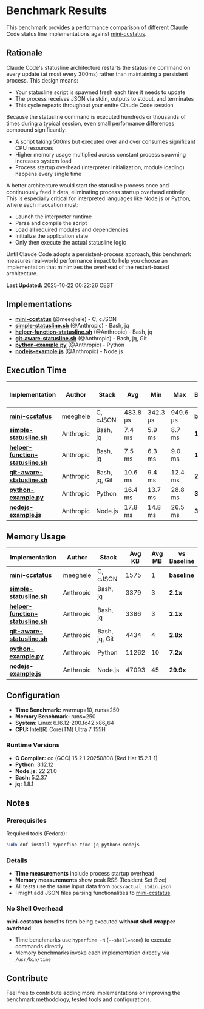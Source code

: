 # Benchmark Results

This benchmark provides a performance comparison of different Claude Code status line implementations against [mini-ccstatus](https://github.com/meeghele/mini-ccstatus).

## Rationale

Claude Code's statusline architecture restarts the statusline command on every update (at most every 300ms) rather than maintaining a persistent process. This design means:

- Your statusline script is spawned fresh each time it needs to update
- The process receives JSON via stdin, outputs to stdout, and terminates
- This cycle repeats throughout your entire Claude Code session

Because the statusline command is executed hundreds or thousands of times during a typical session, even small performance differences compound significantly:

- A script taking 500ms but executed over and over consumes significant CPU resources
- Higher memory usage multiplied across constant process spawning increases system load
- Process startup overhead (interpreter initialization, module loading) happens every single time

A better architecture would start the statusline process once and continuously feed it data, eliminating process startup overhead entirely. This is especially critical for interpreted languages like Node.js or Python, where each invocation must:
- Launch the interpreter runtime
- Parse and compile the script
- Load all required modules and dependencies
- Initialize the application state
- Only then execute the actual statusline logic

Until Claude Code adopts a persistent-process approach, this benchmark measures real-world performance impact to help you choose an implementation that minimizes the overhead of the restart-based architecture.

**Last Updated:** 2025-10-22 00:22:26 CEST

## Implementations

- [**mini-ccstatus**](https://github.com/meeghele/mini-ccstatus) (@meeghele) - C, cJSON
- [**simple-statusline.sh**](https://docs.claude.com/en/docs/claude-code/statusline#simple-status-line) (@Anthropic) - Bash, jq
- [**helper-function-statusline.sh**](https://docs.claude.com/en/docs/claude-code/statusline#helper-function-approach) (@Anthropic) - Bash, jq
- [**git-aware-statusline.sh**](https://docs.claude.com/en/docs/claude-code/statusline#git-aware-status-line) (@Anthropic) - Bash, jq, Git
- [**python-example.py**](https://docs.claude.com/en/docs/claude-code/statusline#python-example) (@Anthropic) - Python
- [**nodejs-example.js**](https://docs.claude.com/en/docs/claude-code/statusline#node-js-example) (@Anthropic) - Node.js

## Execution Time

| Implementation | Author | Stack | Avg | Min | Max | vs Baseline (Avg) |
|----------------|--------|-------|-----|-----|-----|-------------------|
| [**mini-ccstatus**](https://github.com/meeghele/mini-ccstatus) | meeghele | C, cJSON | 483.8 µs | 342.3 µs | 949.6 µs | **baseline** |
| [**simple-statusline.sh**](https://docs.claude.com/en/docs/claude-code/statusline#simple-status-line) | Anthropic | Bash, jq | 7.4 ms | 5.9 ms | 8.7 ms | **15.3x** |
| [**helper-function-statusline.sh**](https://docs.claude.com/en/docs/claude-code/statusline#helper-function-approach) | Anthropic | Bash, jq | 7.5 ms | 6.3 ms | 9.0 ms | **15.6x** |
| [**git-aware-statusline.sh**](https://docs.claude.com/en/docs/claude-code/statusline#git-aware-status-line) | Anthropic | Bash, jq, Git | 10.6 ms | 9.4 ms | 12.4 ms | **22.0x** |
| [**python-example.py**](https://docs.claude.com/en/docs/claude-code/statusline#python-example) | Anthropic | Python | 16.4 ms | 13.7 ms | 28.8 ms | **34.0x** |
| [**nodejs-example.js**](https://docs.claude.com/en/docs/claude-code/statusline#node-js-example) | Anthropic | Node.js | 17.8 ms | 14.8 ms | 26.5 ms | **36.8x** |

## Memory Usage

| Implementation | Author | Stack | Avg KB | Avg MB | vs Baseline |
|----------------|--------|-------|--------|--------|-------------|
| [**mini-ccstatus**](https://github.com/meeghele/mini-ccstatus) | meeghele | C, cJSON | 1575 | 1 | **baseline** |
| [**simple-statusline.sh**](https://docs.claude.com/en/docs/claude-code/statusline#simple-status-line) | Anthropic | Bash, jq | 3379 | 3 | **2.1x** |
| [**helper-function-statusline.sh**](https://docs.claude.com/en/docs/claude-code/statusline#helper-function-approach) | Anthropic | Bash, jq | 3386 | 3 | **2.1x** |
| [**git-aware-statusline.sh**](https://docs.claude.com/en/docs/claude-code/statusline#git-aware-status-line) | Anthropic | Bash, jq, Git | 4434 | 4 | **2.8x** |
| [**python-example.py**](https://docs.claude.com/en/docs/claude-code/statusline#python-example) | Anthropic | Python | 11262 | 10 | **7.2x** |
| [**nodejs-example.js**](https://docs.claude.com/en/docs/claude-code/statusline#node-js-example) | Anthropic | Node.js | 47093 | 45 | **29.9x** |

## Configuration

- **Time Benchmark:** warmup=10, runs=250
- **Memory Benchmark:** runs=250
- **System:** Linux 6.16.12-200.fc42.x86_64
- **CPU:** Intel(R) Core(TM) Ultra 7 155H

### Runtime Versions

- **C Compiler:** cc (GCC) 15.2.1 20250808 (Red Hat 15.2.1-1)
- **Python:** 3.12.12
- **Node.js:** 22.21.0
- **Bash:** 5.2.37
- **jq:** 1.8.1

## Notes

### Prerequisites

Required tools (Fedora):

```bash
sudo dnf install hyperfine time jq python3 nodejs
```

### Details

- **Time measurements** include process startup overhead
- **Memory measurements** show peak RSS (Resident Set Size)
- All tests use the same input data from `docs/actual_stdin.json`
- I might add JSON files parsing functionalities to [mini-ccstatus](https://github.com/meeghele/mini-ccstatus)

### No Shell Overhead

**mini-ccstatus** benefits from being executed **without shell wrapper overhead**:
- Time benchmarks use `hyperfine -N` (`--shell=none`) to execute commands directly
- Memory benchmarks invoke each implementation directly via `/usr/bin/time`

## Contribute

Feel free to contribute adding more implementations or improving the benchmark methodology, tested tools and configurations.

